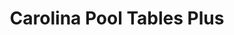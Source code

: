 ---
title: "Carolina Pool Tables Plus"
url: /greenville/carolina-pool-tables-plus/
shop: Allgemein
---